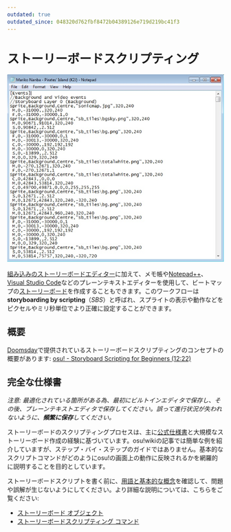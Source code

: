 ```yaml
---
outdated: true
outdated_since: 048320d762fbf8472b04389126e719d219bc41f3
---
```


# ストーリーボードスクリプティング

![.osbでのスクリプティング例](img/SBS_Base.jpg ".osbでのスクリプティング例")

[組み込みのストーリーボードエディター](/wiki/Beatmap_Editor/Design)に加えて、メモ帳や[Notepad++](https://www.notepad-plus-plus.org/)、[Visual Studio Code](https://code.visualstudio.com/)などのプレーンテキストエディターを使用して、ビートマップの[ストーリーボード](/wiki/Storyboard)を作成することもできます。このワークフローは**storyboarding by scripting**（*SBS*）と呼ばれ、スプライトの表示や動作などをピクセルやミリ秒単位でより正確に設定することができます。

## 概要

[Doomsday](https://osu.ppy.sh/users/18983)で提供されているストーリーボードスクリプティングのコンセプトの概要があります: [osu! - Storyboard Scripting for Beginners (12:22)](https://www.youtube.com/watch?v=UJ1YLDs-bZg)

## 完全な仕様書

*注意: 最適化されている箇所がある為、最初にビルトインエディタで保存し、その後、プレーンテキストエディタで保存してください。誤って進行状況が失われないように、**頻繁に保存**してください。*

ストーリーボードのスクリプティングプロセスは、主に[公式仕様書](https://osu.ppy.sh/community/forums/topics/1869)と大規模なストーリーボード作成の経験に基づいています。osu!wikiの記事では簡単な例を紹介していますが、ステップ・バイ・ステップのガイドではありません。基本的なスクリプトコマンドがどのようにosu!の画面上の動作に反映されるかを網羅的に説明することを目的としています。

ストーリーボードスクリプトを書く前に、[用語と基本的な概念](/wiki/Storyboard/Scripting/General_Rules)を確認して、問題や誤解が生じないようにしてください。より詳細な説明については、こちらをご覧ください:

- [ストーリーボード オブジェクト](/wiki/Storyboard/Scripting/Objects)
- [ストーリーボードスクリプティング コマンド](/wiki/Storyboard/Scripting/Commands)
